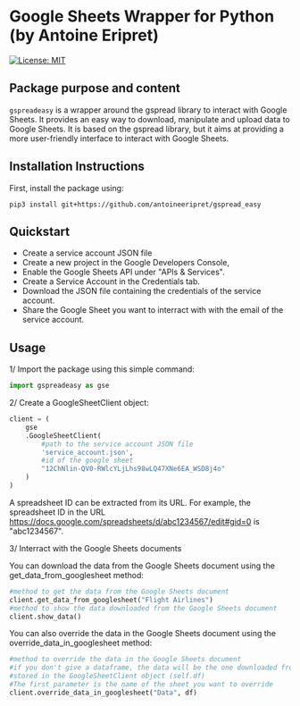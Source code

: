 # Google Sheets Wrapper for Python (by Antoine Eripret)

[![License: MIT](https://img.shields.io/badge/License-MIT-yellow.svg)](https://opensource.org/licenses/MIT)

## Package purpose and content
`gspreadeasy` is a wrapper around the gspread library to interact with Google Sheets. It provides an easy way to download, manipulate and upload data to Google Sheets. It is based on the gspread library, but it aims at providing a more user-friendly interface to interact with Google Sheets.

## Installation Instructions
First, install the package using:

`pip3 install git+https://github.com/antoineeripret/gspread_easy`

## Quickstart

- Create a service account JSON file
- Create a new project in the Google Developers Console,
- Enable the Google Sheets API under "APIs & Services".
- Create a Service Account in the Credentials tab.
- Download the JSON file containing the credentials of the service account.
- Share the Google Sheet you want to interract with with the email of the service account.

## Usage

1/ Import the package using this simple command:

```python 
import gspreadeasy as gse 
```
2/ Create a GoogleSheetClient object:

```python 
client = (
    gse
    .GoogleSheetClient(
        #path to the service account JSON file
        'service_account.json', 
        #id of the google sheet
        "12ChNlin-QV0-RWlcYLjLhs98wLQ47XNe6EA_WSD8j4o"
    )
) 
```
A spreadsheet ID can be extracted from its URL. For example, the spreadsheet ID in the URL https://docs.google.com/spreadsheets/d/abc1234567/edit#gid=0 is "abc1234567".

3/ Interract with the Google Sheets documents

You can download the data from the Google Sheets document using the get_data_from_googlesheet method:

```python 
#method to get the data from the Google Sheets document
client.get_data_from_googlesheet("Flight Airlines")
#method to show the data downloaded from the Google Sheets document
client.show_data()
```
You can also override the data in the Google Sheets document using the override_data_in_googlesheet method:
```python 
#method to override the data in the Google Sheets document
#if you don't give a dataframe, the data will be the one downloaded from the Google Sheets document
#stored in the GoogleSheetClient object (self.df) 
#The first parameter is the name of the sheet you want to override
client.override_data_in_googlesheet("Data", df)
```
